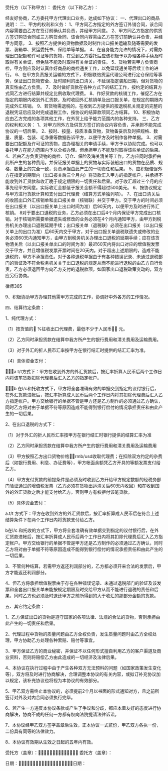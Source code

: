 
 受托方（以下称甲方）：
 委托方（以下称乙方）：
 
 经友好协商，乙方委托甲方代理出口业务，达成如下协议：
 一、代理出口的商品说明：
 二、甲方的权利和义务：
 1、甲方同乙方指定的外方签订外销合同，该合同内容需要由乙方在签订前确认并负责，并经甲方同意。
 2、甲方同乙方指定的供货方签订购货合同或三方购货合同，该合同内容需由乙方在签订前确认并负责，并经甲方同意。
 3、按照乙方提供的货物数据及时制作出口报关运输及随寄需要的发票、装箱单、货运委托书、保险单等单据。
 4、在自身能力允许的情况下，对需办理出口配额和许可证等的货物，在受到乙方委托后应该积极予以办理各种手续及时取得有关单证，但免除不能及时取得有关单证的责任。
 5、货物若需甲方负责商检，甲方则应及时认真作好商品的商检通关工作，以免延误通关等后续工作的进行。
 6、在甲方负责报关运输的方式下，积极联络货运代理公司进行定仓保险等事务，保证出口货物安全、及时顺利的出口清关，不延误指定装船日期，但对货物的真实性由乙方负责。
 7、及时做好货款在各种方式下的结汇工作，按约定的结算方式同乙方进行结算并规定比例收取代理费。
 8、作好货款的核销工作，催促乙方在指定的期限内收到外汇货款，及时收回外汇核销单及出口报关单，在规定的期限内完成外汇核销。
 9、若货物需退税的，在收到乙方提供的按退税机关规定的完整的退税凭证后应及时完成退税工作，按协议的结算款项同乙方结算。
 10、积极协助应由乙方完成的各项其他工作，在外贸上给予能力范围内的各种支持。
 三、乙方的权利和义务：
 1、对甲方同外方及供货方签订的协议内容负责，并承担不能完成协议的一切后果。
 2、按时、按量、按质准备货物，货物备妥后及时把规格、数量、质量、包装、毛净重等数据告诉甲方，以便甲方及时制作各种单据。
 3、对需要出口配额及许可证的货物，应办理相关的申请手续，甲方予以协助完成。也可以委托甲方在能力范围内予以全权办理。但承担甲方不能及时取得该些单证的后果。
 4、若由乙方负责货物的商检、订仓、保险及海关清关等工作，乙方应同时承担由此所产生的各种费用。并保证报关单据上的货物与实际装船出口的货物在品质、规格、数量上的完全一致，负责承担由此产生的一切责任和后果。
 5、应积极催促外方在指定的期限内（出口报关后三个月内）将货款汇入甲方的指定帐户，并承担不能收到外汇货款和收汇晚于规定期限的一切责任和后果。对于收汇超过三个月的应事先经甲方同意。实际收汇金额低于报关金额不得超过500美元。
 6、按协议规定与甲方进行货款计算和支付出口代理费（结算方式单独列项）。
 7、在出口清关后的收回出口外汇核销单和出口报关单（核销联）并交于甲方。交于甲方的时间必须在出口报关（以出口报关单上出口时间为准）后90天内，以便甲方及时进行外汇核销。
 8对于要出口退税的业务，乙方必须在出口后4个月内保证甲方完成出口核销。对于核销所需要单据遗失或修改的业务必须在4个月内通知甲方，由甲方到税务机关办理出口退税延期手续；出口报关单（退税联）必须在出口报关（以出口报关单上的出口为准）后60天内交于甲方，对于出口报关单退税联遗失或修改的业务必须60天内通知甲方，由甲方到税务机关办理出口退税的延期手续；应在该货物清关后（以出口报关单出口的时间为准）最迟60天内将出口对应的增值税发票交于甲方，并且增值税发票开票时间在20天内。对于超出上述期限的，造成不能退税的，甲方不承担责任。对于各种退税单据由于有各种错误记录、未通过退税部门的验证及不符合税务机关关于出口退税的规定从而不能进行退税的由乙方自行负责，乙方必须退回甲方向乙方支付的退税款项。如国家出口退税政策变动的，双方应另行协商。




 
律师365






 9、积极协助甲方办理其他需甲方完成的工作，协调好中外各方的工作情况。

 四、结算约定条款：

 1、纯代理方式：

 （1）按货值的 %征收出口代理费，最低不少于人民币 元。

 （2）乙方同时承担货款在结算中我方所产生的银行费用和清关费用及运输费用。

 （3）对于外汇的折人民币汇率按甲方在银行结汇时提供的结汇汇率为准。

 （4）具体资金支付：

 a t/t方式下：甲方在收到外方的外汇货款后，按汇率折算人民币后两个工作日内将该笔货款扣除代理费后汇入乙方的指定帐户。

 b 在l/c和托收方式下，甲方将全套准确有效的单据交到指定的议付银行后，在外汇货款进帐后，按汇率折算成人民币后两个工作日内将其扣除代理费后汇入乙方指定帐户。甲方交给银行的单据不管是甲方还是乙方制作的必须通过乙方确认，同时乙方将对由于单据不符等原因造成不能得到银行偿付的情况承担责任和由此产生的一切后果。

 2、在出口退税的方式下：

 （1）对于外汇的折人民币汇率按甲方在银行结汇时银行提供的结算汇率为准

 （2）乙方同时承担货款在结算中我方所产生的银行费用和清关费用及运输费用

 （3）甲方按照乙方出口货物价格rmb/usd收取代理费；在扣除双方约定的杂费后（如银行费用、利息、办证费等），甲方帐面余额凭乙方开具的等额发票支付给乙方。

 （4）甲方支付货款的前提条件是必须及时收到乙方开给甲方规定数额的经税务部门验证通过的增值税发票（乙方必须在货物出运清关后60天内收回）和在收到国外的外汇货款之后才能支付给乙方。否则甲方有权拒付该笔货款。

 （5）具体资金支付：

 a.t/t 方式下：甲方在收到外方的外汇货款后，按汇率折算成人民币后在符合上述结算条件下在两个工作日内将货款支付给乙方。

 b在l/c 和托收的方式下，甲方将全套准确有效单据交到指定的议付银行后，在外汇货款进帐后，按汇率折算成人民币后两个工作日内将其扣除代理费后汇入乙方指定帐户。甲方交给银行的单据不管是甲方还是乙方制作的必须通过乙方确认，同时乙方将对由于单据不符等原因造成不能得到银行偿付的情况承担责任和由此产生的一切后果。

 3、不管何种结算，若需甲方返还利润部分的，乙方都必须开来合法的发票后，甲方才能返还利润部分。

 4、但乙方将承担增值税票由于存在各种错误记录、未通过退税部门的验证及该发票和全套出口报关单未能按规定期限及时交给甲方从而不能进行退税的责任和后果，同时乙方也必须及时退还甲方之前所得到的大于收汇的那部分金额的货款。

 五、其它约定条款：

 1、乙方保证出口的货物是遵守国家的各项法律、法规的合法的货物，否则承担由此产生的一切责任和后果。

 2、代理过程中货物的质量问题由乙方全权负责，发生质量问题时由乙方全权处理，甲方协助乙方处理各种索赔、赔付等事宜。

 3、甲方保证乙方的商业秘密，并保证不以任何形式擅自利用乙方的客户渠道及商业资料，否则将赔偿乙方由此造成的一切经济及法律后果。

 4、本协议在执行过程中由于产生各种双方无法预料的问题（如国家政策发生变化等），双方将及时进行协商解决，合理调整本协议的有关内容，或拟订补充协议加以规定，该补充协议也将视为本协议的有效部分。

 5、甲乙双方需终止本协议的，必须提前2个月以书面的形式通知对方，且之前所签订对外及对内合同必须执行完毕。

 6、若产生一方违反本协议条款或产生了争议和分歧，都应本着友好的态度进行协商解决，协商不成的任何一方都有权向法院提请法律诉讼。

 7、本协议经甲乙双方签字盖章后生效，正本协议一式贰份，甲乙双方各执一份，二份具有同等的法律效力。

 8、本协议有效期从生效之日起的五年内有效。

 

 

 受托方（盖章）： 委托方（盖章）：

 

 日期：日期：  


 

 
 
 
 
 
  


  
 

  


  


  
 
 
 
 

